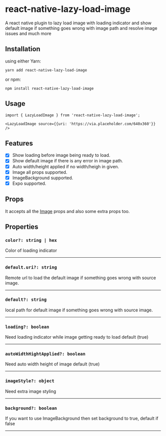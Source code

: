 # react-native-lazy-load-image

A react native plugin to lazy load image with loading indicator and show default image if something goes wrong with image path and resolve image issues and much more 

## Installation

using either Yarn:

```
yarn add react-native-lazy-load-image
```

or npm:

```
npm install react-native-lazy-load-image
```

## Usage

```
import { LazyLoadImage } from 'react-native-lazy-load-image';

<LazyLoadImage source={{uri: 'https://via.placeholder.com/640x360'}} />
```

## Features

-   [x] Show loading before image being ready to load.
-   [x] Show default image if there is any error in image path.
-   [x] Auto width/height applied if no width/heigh in given. 
-   [x] Image all props supported.
-   [x] ImageBackground supported.
-   [x] Expo supported.

## Props

It accepts all the [Image](https://reactnative.dev/docs/images) props and also some extra props too.

## Properties

### `color?: string | hex`

Color of loading indicator

---

### `default.uri?: string`

Remote url to load the default image if something goes wrong with source image.

---

### `default?: string`

local path for default image if something goes wrong with source image.

---

### `loading?: boolean` 

Need loading indicator while image getting ready to load default (true)

---

### `autoWidthHightApplied?: boolean` 

Need auto width height of image default (true)

---

### `imageStyle?: object` 

Need extra image styling

---

### `background?: boolean` 

If you want to use ImageBackground then set background to true, default if false

---
